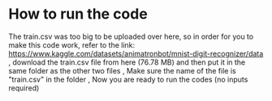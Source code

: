 # How to run the code
The train.csv was too big to be uploaded over here, so in order for you to make this code work, refer to the link: https://www.kaggle.com/datasets/animatronbot/mnist-digit-recognizer/data
, download the train.csv file from here (76.78 MB) and then put it in the same folder as the other two files , 
Make sure the name of the file is "train.csv" in the folder , 
Now you are ready to run the codes (no inputs required)
